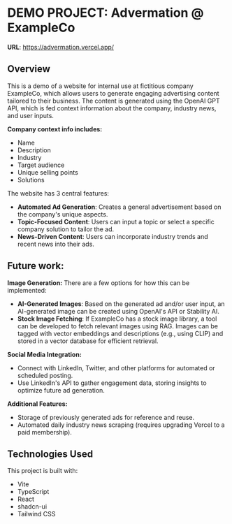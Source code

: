 
# DEMO PROJECT: Advermation @ ExampleCo

**URL**: https://advermation.vercel.app/

## Overview
This is a demo of a website for internal use at fictitious company ExampleCo, which allows users to generate engaging advertising content tailored to their business. The content is generated using the OpenAI GPT API, which is fed context information about the company, industry news, and user inputs.

**Company context info includes:**
- Name
- Description
- Industry
- Target audience
- Unique selling points
- Solutions

The website has 3 central features:
- **Automated Ad Generation**: Creates a general advertisement based on the company's unique aspects.
- **Topic-Focused Content**: Users can input a topic or select a specific company solution to tailor the ad.
- **News-Driven Content**: Users can incorporate industry trends and recent news into their ads.

## Future work:

**Image Generation:**
There are a few options for how this can be implemented:
- **AI-Generated Images**: Based on the generated ad and/or user input, an AI-generated image can be created using OpenAI's API or Stability AI.
- **Stock Image Fetching**: If ExampleCo has a stock image library, a tool can be developed to fetch relevant images using RAG. Images can be tagged with vector embeddings and descriptions (e.g., using CLIP) and stored in a vector database for efficient retrieval.

**Social Media Integration:**
- Connect with LinkedIn, Twitter, and other platforms for automated or scheduled posting.
- Use LinkedIn's API to gather engagement data, storing insights to optimize future ad generation.

**Additional Features:**
- Storage of previously generated ads for reference and reuse.
- Automated daily industry news scraping (requires upgrading Vercel to a paid membership).

## Technologies Used

This project is built with:
- Vite
- TypeScript
- React
- shadcn-ui
- Tailwind CSS
